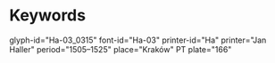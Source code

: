 # Keywords
glyph-id="Ha-03_0315"
font-id="Ha-03"
printer-id="Ha"
printer="Jan Haller"
period="1505–1525"
place="Kraków"
PT plate="166"
